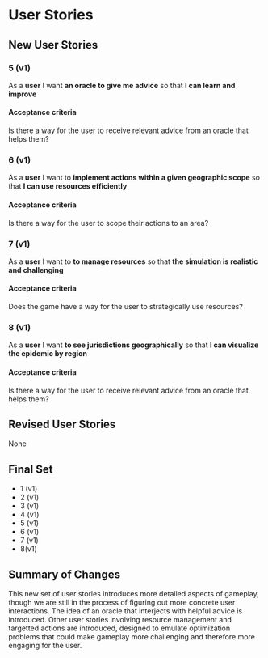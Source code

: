 # User Stories

## New User Stories

### 5 (v1)

As a **user** I want **an oracle to give me advice** so that **I can learn and improve**

#### Acceptance criteria

Is there a way for the user to receive relevant advice from an oracle that helps them?

### 6 (v1)

As a **user** I want to **implement actions within a given geographic scope** so that **I can use resources efficiently**

#### Acceptance criteria

Is there a way for the user to scope their actions to an area?

### 7 (v1)

As a **user** I want to **to manage resources** so that **the simulation is realistic and challenging**

#### Acceptance criteria

Does the game have a way for the user to strategically use resources?

### 8 (v1)

As a **user** I want **to see jurisdictions geographically** so that **I can visualize the epidemic by region**

#### Acceptance criteria

Is there a way for the user to receive relevant advice from an oracle that helps them?

## Revised User Stories

None

## Final Set

-   1 (v1)
-   2 (v1)
-   3 (v1)
-   4 (v1)
-   5 (v1)
-   6 (v1)
-   7 (v1)
-   8(v1)

## Summary of Changes

This new set of user stories introduces more detailed aspects of gameplay, though we are still in the process of figuring out more concrete user interactions. The idea of an oracle that interjects with helpful advice is introduced. Other user stories involving resource management and targetted actions are introduced, designed to emulate optimization problems that could make gameplay more challenging and therefore more engaging for the user.
